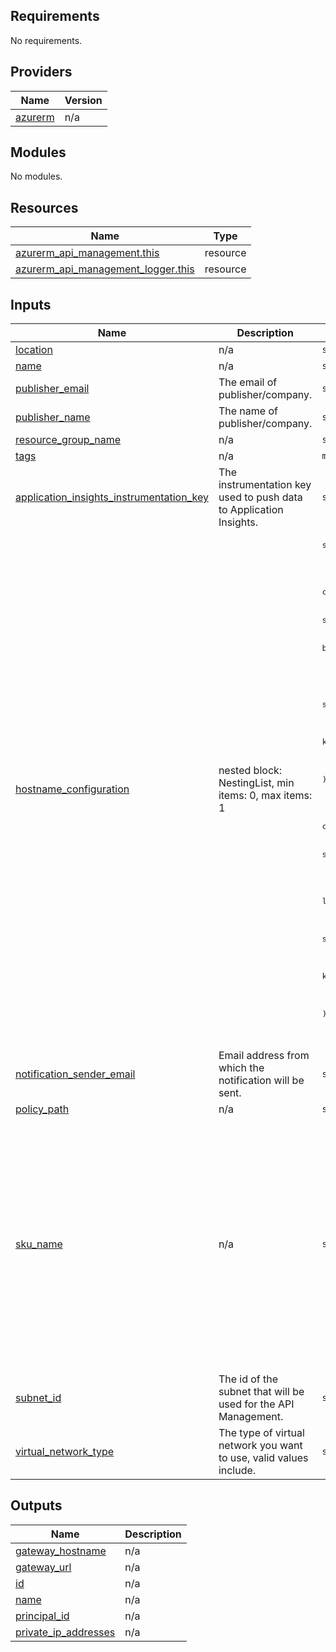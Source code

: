 <!-- BEGINNING OF PRE-COMMIT-TERRAFORM DOCS HOOK -->
## Requirements

No requirements.

## Providers

| Name | Version |
|------|---------|
| <a name="provider_azurerm"></a> [azurerm](#provider\_azurerm) | n/a |

## Modules

No modules.

## Resources

| Name | Type |
|------|------|
| [azurerm_api_management.this](https://registry.terraform.io/providers/hashicorp/azurerm/latest/docs/resources/api_management) | resource |
| [azurerm_api_management_logger.this](https://registry.terraform.io/providers/hashicorp/azurerm/latest/docs/resources/api_management_logger) | resource |

## Inputs

| Name | Description | Type | Default | Required |
|------|-------------|------|---------|:--------:|
| <a name="input_location"></a> [location](#input\_location) | n/a | `string` | n/a | yes |
| <a name="input_name"></a> [name](#input\_name) | n/a | `string` | n/a | yes |
| <a name="input_publisher_email"></a> [publisher\_email](#input\_publisher\_email) | The email of publisher/company. | `string` | n/a | yes |
| <a name="input_publisher_name"></a> [publisher\_name](#input\_publisher\_name) | The name of publisher/company. | `string` | n/a | yes |
| <a name="input_resource_group_name"></a> [resource\_group\_name](#input\_resource\_group\_name) | n/a | `string` | n/a | yes |
| <a name="input_tags"></a> [tags](#input\_tags) | n/a | `map(any)` | n/a | yes |
| <a name="input_application_insights_instrumentation_key"></a> [application\_insights\_instrumentation\_key](#input\_application\_insights\_instrumentation\_key) | The instrumentation key used to push data to Application Insights. | `string` | `null` | no |
| <a name="input_hostname_configuration"></a> [hostname\_configuration](#input\_hostname\_configuration) | nested block: NestingList, min items: 0, max items: 1 | <pre>set(object(<br>    {<br>      developer_portal = list(object(<br>        {<br>          certificate                  = string<br>          certificate_password         = string<br>          host_name                    = string<br>          key_vault_id                 = string<br>          negotiate_client_certificate = bool<br>        }<br>      ))<br>      management = list(object(<br>        {<br>          certificate                  = string<br>          certificate_password         = string<br>          host_name                    = string<br>          key_vault_id                 = string<br>          negotiate_client_certificate = bool<br>        }<br>      ))<br>      portal = list(object(<br>        {<br>          certificate                  = string<br>          certificate_password         = string<br>          host_name                    = string<br>          key_vault_id                 = string<br>          negotiate_client_certificate = bool<br>        }<br>      ))<br>      proxy = list(object(<br>        {<br>          certificate                  = string<br>          certificate_password         = string<br>          default_ssl_binding          = bool<br>          host_name                    = string<br>          key_vault_id                 = string<br>          negotiate_client_certificate = bool<br>        }<br>      ))<br>    }<br>  ))</pre> | `[]` | no |
| <a name="input_notification_sender_email"></a> [notification\_sender\_email](#input\_notification\_sender\_email) | Email address from which the notification will be sent. | `string` | `null` | no |
| <a name="input_policy_path"></a> [policy\_path](#input\_policy\_path) | n/a | `string` | `null` | no |
| <a name="input_sku_name"></a> [sku\_name](#input\_sku\_name) | n/a | `string` | `"A string consisting of two parts separated by an underscore(_). The first part is the name, valid values include: Consumption, Developer, Basic, Standard and Premium. The second part is the capacity (e.g. the number of deployed units of the sku), which must be a positive integer (e.g. Developer_1)."` | no |
| <a name="input_subnet_id"></a> [subnet\_id](#input\_subnet\_id) | The id of the subnet that will be used for the API Management. | `string` | `null` | no |
| <a name="input_virtual_network_type"></a> [virtual\_network\_type](#input\_virtual\_network\_type) | The type of virtual network you want to use, valid values include. | `string` | `null` | no |

## Outputs

| Name | Description |
|------|-------------|
| <a name="output_gateway_hostname"></a> [gateway\_hostname](#output\_gateway\_hostname) | n/a |
| <a name="output_gateway_url"></a> [gateway\_url](#output\_gateway\_url) | n/a |
| <a name="output_id"></a> [id](#output\_id) | n/a |
| <a name="output_name"></a> [name](#output\_name) | n/a |
| <a name="output_principal_id"></a> [principal\_id](#output\_principal\_id) | n/a |
| <a name="output_private_ip_addresses"></a> [private\_ip\_addresses](#output\_private\_ip\_addresses) | n/a |
<!-- END OF PRE-COMMIT-TERRAFORM DOCS HOOK -->
